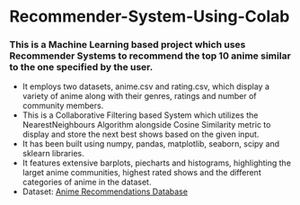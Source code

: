 # Recommender-System-Using-Colab
### This is a Machine Learning based project which uses Recommender Systems to recommend the top 10 anime similar to the one specified by the user. 
* It employs two datasets, anime.csv and rating.csv, which display a variety of anime along with their genres, ratings and number of community members. 
* This is a Collaborative Filtering based System which utilizes the NearestNeighbours Algorithm alongside Cosine Similarity metric to display and store the next best shows based on the given input. 
* It has been built using numpy, pandas, matplotlib, seaborn, scipy and sklearn libraries.
* It features extensive barplots, piecharts and histograms, highlighting the larget anime communities, highest rated shows and the different categories of anime in the dataset.
*  Dataset: [Anime Recommendations Database](https://www.kaggle.com/datasets/CooperUnion/anime-recommendations-database)
